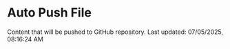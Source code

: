 # Auto Push File

Content that will be pushed to GitHub repository.
Last updated: 07/05/2025, 08:16:24 AM